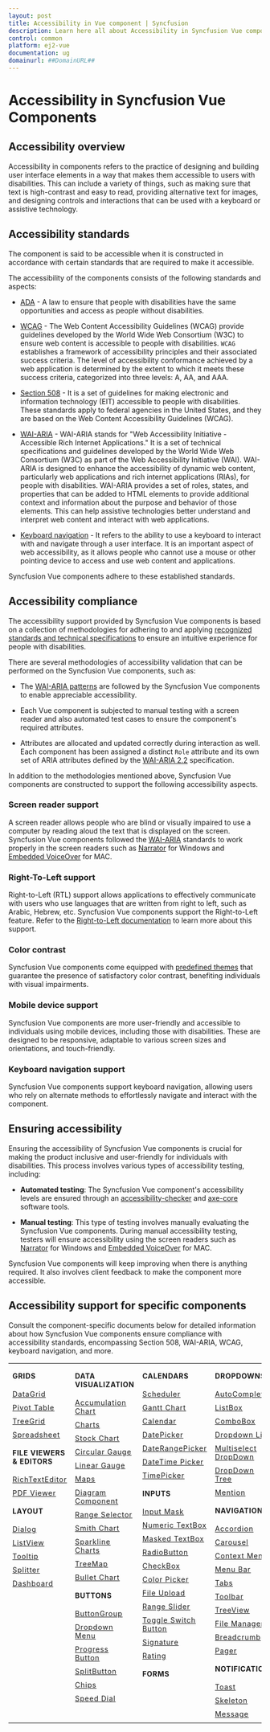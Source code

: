 ```yaml
---
layout: post
title: Accessibility in Vue component | Syncfusion
description: Learn here all about Accessibility in Syncfusion Vue component of Syncfusion Essential JS 2 and more.
control: common
platform: ej2-vue
documentation: ug
domainurl: ##DomainURL##
---
```


# Accessibility in Syncfusion Vue Components

## Accessibility overview

Accessibility in components refers to the practice of designing and building user interface elements in a way that makes them accessible to users with disabilities. This can include a variety of things, such as making sure that text is high-contrast and easy to read, providing alternative text for images, and designing controls and interactions that can be used with a keyboard or assistive technology.

## Accessibility standards

The component is said to be accessible when it is constructed in accordance with certain standards that are required to make it accessible.

The accessibility of the components consists of the following standards and aspects:

* [ADA](https://www.ada.gov/) - A law to ensure that people with disabilities have the same opportunities and access as people without disabilities.

* [WCAG](https://www.w3.org/WAI/standards-guidelines/wcag/) - The Web Content Accessibility Guidelines (WCAG) provide guidelines developed by the World Wide Web Consortium (W3C) to ensure web content is accessible to people with disabilities. `WCAG` establishes a framework of accessibility principles and their associated success criteria. The level of accessibility conformance achieved by a web application is determined by the extent to which it meets these success criteria, categorized into three levels: A, AA, and AAA.

* [Section 508](https://www.section508.gov/) - It is a set of guidelines for making electronic and information technology (EIT) accessible to people with disabilities. These standards apply to federal agencies in the United States, and they are based on the Web Content Accessibility Guidelines (WCAG).

* [WAI-ARIA](https://www.w3.org/WAI/ARIA/) - WAI-ARIA stands for "Web Accessibility Initiative - Accessible Rich Internet Applications." It is a set of technical specifications and guidelines developed by the World Wide Web Consortium (W3C) as part of the Web Accessibility Initiative (WAI). WAI-ARIA is designed to enhance the accessibility of dynamic web content, particularly web applications and rich internet applications (RIAs), for people with disabilities. WAI-ARIA provides a set of roles, states, and properties that can be added to HTML elements to provide additional context and information about the purpose and behavior of those elements. This can help assistive technologies better understand and interpret web content and interact with web applications.

* [Keyboard navigation](https://www.w3.org/TR/WCAG22/#keyboard-accessible) - It refers to the ability to use a keyboard to interact with and navigate through a user interface. It is an important aspect of web accessibility, as it allows people who cannot use a mouse or other pointing device to access and use web content and applications.

Syncfusion Vue components adhere to these established standards.

## Accessibility compliance

The accessibility support provided by Syncfusion Vue components is based on a collection of methodologies for adhering to and applying [recognized standards and technical specifications](#accessibility-standards) to ensure an intuitive experience for people with disabilities.

There are several methodologies of accessibility validation that can be performed on the Syncfusion Vue components, such as:

* The [WAI-ARIA patterns](https://www.w3.org/WAI/ARIA/apg/patterns/) are followed by the Syncfusion Vue components to enable appreciable accessibility.

* Each Vue component is subjected to manual testing with a screen reader and also automated test cases to ensure the component's required attributes.

* Attributes are allocated and updated correctly during interaction as well. Each component has been assigned a distinct `Role` attribute and its own set of ARIA attributes defined by the [WAI-ARIA 2.2](https://www.w3.org/TR/WCAG22/) specification.

In addition to the methodologies mentioned above, Syncfusion Vue components are constructed to support the following accessibility aspects.

### Screen reader support

A screen reader allows people who are blind or visually impaired to use a computer by reading aloud the text that is displayed on the screen. Syncfusion Vue components followed the [WAI-ARIA](https://www.w3.org/WAI/ARIA/) standards to work properly in the screen readers such as [Narrator](https://support.microsoft.com/en-us/windows/complete-guide-to-narrator-e4397a0d-ef4f-b386-d8ae-c172f109bdb1) for Windows and [Embedded VoiceOver](https://support.apple.com/en-in/guide/voiceover/vo2706/mac) for MAC.

### Right-To-Left support

Right-to-Left (RTL) support allows applications to effectively communicate with users who use languages that are written from right to left, such as Arabic, Hebrew, etc. Syncfusion Vue components support the Right-to-Left feature. Refer to the [Right-to-Left documentation](https://ej2.syncfusion.com/vue/documentation/common/right-to-left) to learn more about this support.

### Color contrast

Syncfusion Vue components come equipped with [predefined themes](https://ej2.syncfusion.com/vue/documentation/appearance/theme) that guarantee the presence of satisfactory color contrast, benefiting individuals with visual impairments.

### Mobile device support

Syncfusion Vue components are more user-friendly and accessible to individuals using mobile devices, including those with disabilities. These are designed to be responsive, adaptable to various screen sizes and orientations, and touch-friendly.

### Keyboard navigation support

Syncfusion Vue components support keyboard navigation, allowing users who rely on alternate methods to effortlessly navigate and interact with the component.

## Ensuring accessibility

Ensuring the accessibility of Syncfusion Vue components is crucial for making the product inclusive and user-friendly for individuals with disabilities. This process involves various types of accessibility testing, including:

* **Automated testing**: The Syncfusion Vue component's accessibility levels are ensured through an [accessibility-checker](https://www.npmjs.com/package/accessibility-checker) and [axe-core](https://www.npmjs.com/package/axe-core) software tools.

* **Manual testing**: This type of testing involves manually evaluating the Syncfusion Vue components. During manual accessibility testing, testers will ensure accessibility using the screen readers such as [Narrator](https://support.microsoft.com/en-us/windows/complete-guide-to-narrator-e4397a0d-ef4f-b386-d8ae-c172f109bdb1) for Windows and [Embedded VoiceOver](https://support.apple.com/en-in/guide/voiceover/vo2706/mac) for MAC.

Syncfusion Vue components will keep improving when there is anything required. It also involves client feedback to make the component more accessible.

## Accessibility support for specific components

Consult the component-specific documents below for detailed information about how Syncfusion Vue components ensure compliance with accessibility standards, encompassing Section 508, WAI-ARIA, WCAG, keyboard navigation, and more.

<style>
# table
{
border:0 !important;
line-height: 2!important;
}

tr
{
border:0 !important;
}

td
{
border:0 !important;
vertical-align: top;
}

.controlanchorlink
{
text-decoration: none !important;
font-size: 14px !important;
text-align: left !important;
padding: 5px 0px;
letter-spacing: 1px;
}
.controlcategory
{
font-size: 14px !important;
text-align: left !important;
font-weight: bold !important;
letter-spacing: 0.7px;
}
}
</style>

<table id="table" style="border: 0px;">
<tbody>
<colgroup>
<col style="width: 25%">
<col style="width: 25%">
<col style="width: 25%">
<col style="width: 25%">
</colgroup>
</tbody>
<tr>
    <td>
        <div><p class="controlcategory">GRIDS</p></div>
        <div class="controlanchorlink"><a target="_self" href="https://ej2.syncfusion.com/vue/documentation/grid/accessibility">DataGrid</a></div>
        <div class="controlanchorlink"><a target="_self" href="https://ej2.syncfusion.com/vue/documentation/pivotview/accessibility">Pivot Table</a></div>
        <div class="controlanchorlink"><a target="_self" href="https://ej2.syncfusion.com/vue/documentation/treegrid/accessibility">TreeGrid</a></div>
         <div class="controlanchorlink"><a target="_self" href="https://ej2.syncfusion.com/vue/documentation/spreadsheet/accessibility">Spreadsheet</a></div>
        <div><p class="controlcategory">FILE VIEWERS & EDITORS</p></div>
        <div class="controlanchorlink"><a target="_self" href="https://ej2.syncfusion.com/vue/documentation/rich-text-editor/accessibility">RichTextEditor</a></div>
        <div class="controlanchorlink"><a target="_self" href="https://ej2.syncfusion.com/vue/documentation/pdfviewer/keyboard-accessibility">PDF Viewer</a></div>
        <div><p class="controlcategory">LAYOUT</p></div>
        <div class="controlanchorlink"><a target="_self" href="https://ej2.syncfusion.com/vue/documentation/dialog/accessibility">Dialog</a></div>
        <div class="controlanchorlink"><a target="_self" href="https://ej2.syncfusion.com/vue/documentation/listview/accessibility">ListView</a></div>
        <div class="controlanchorlink"><a target="_self" href="https://ej2.syncfusion.com/vue/documentation/tooltip/accessibility">Tooltip</a></div>
        <div class="controlanchorlink"><a target="_self" href="https://ej2.syncfusion.com/vue/documentation/splitter/accessibility">Splitter</a></div>
        <div class="controlanchorlink"><a target="_self" href="https://ej2.syncfusion.com/vue/documentation/dashboard-layout/accessibility">Dashboard</a></div>
    </td>
    <td>
        <div><p class="controlcategory">DATA VISUALIZATION</p></div>
        <div class="controlanchorlink"><a target="_self" href="https://ej2.syncfusion.com/vue/documentation/accumulation-chart/accessibility">Accumulation Chart</a></div>
        <div class="controlanchorlink"><a target="_self" href="https://ej2.syncfusion.com/vue/documentation/chart/accessibility">Charts</a></div>
        <div class="controlanchorlink"><a target="_self" href="https://ej2.syncfusion.com/vue/documentation/stock-chart/accessibility">Stock Chart</a></div>
        <div class="controlanchorlink"><a target="_self" href="https://ej2.syncfusion.com/vue/documentation/circular-gauge/accessibility">Circular Gauge</a></div>
        <div class="controlanchorlink"><a target="_self" href="https://ej2.syncfusion.com/vue/documentation/linear-gauge/accessibility">Linear Gauge</a></div>
        <div class="controlanchorlink"><a target="_self" href="https://ej2.syncfusion.com/vue/documentation/maps/accessibility">Maps</a></div>
        <div class="controlanchorlink"><a target="_self" href="https://ej2.syncfusion.com/vue/documentation/diagram/accessibility">Diagram Component</a></div>
        <div class="controlanchorlink"><a target="_self" href="https://ej2.syncfusion.com/vue/documentation/range-navigator/accessibility">Range Selector</a></div>
        <div class="controlanchorlink"><a target="_self" href="https://ej2.syncfusion.com/vue/documentation/smithchart/accessibility">Smith Chart</a></div>
        <div class="controlanchorlink"><a target="_self" href="https://ej2.syncfusion.com/vue/documentation/sparkline/accessibility">Sparkline Charts</a></div>
        <div class="controlanchorlink"><a target="_self" href="https://ej2.syncfusion.com/vue/documentation/treemap/accessibility">TreeMap</a></div>
        <div class="controlanchorlink"><a target="_self" href="https://ej2.syncfusion.com/vue/documentation/bullet-chart/accessibility">Bullet Chart</a></div>
        <div><p class="controlcategory">BUTTONS</p></div>
        <div class="controlanchorlink"><a target="_self" href="https://ej2.syncfusion.com/vue/documentation/button-group/accessibility">ButtonGroup</a></div>
        <div class="controlanchorlink"><a target="_self" href="https://ej2.syncfusion.com/vue/documentation/drop-down-button/accessibility">Dropdown Menu</a></div>
        <div class="controlanchorlink"><a target="_self" href="https://ej2.syncfusion.com/vue/documentation/progress-button/accessibility">Progress Button</a></div>
        <div class="controlanchorlink"><a target="_self" href="https://ej2.syncfusion.com/vue/documentation/split-button/accessibility">SplitButton</a></div>
        <div class="controlanchorlink"><a target="_self" href="https://ej2.syncfusion.com/vue/documentation/chips/accessibility">Chips</a></div>
        <div class="controlanchorlink"><a target="_self" href="https://ej2.syncfusion.com/vue/documentation/speed-dial/accessibility">Speed Dial</a></div>
    </td>
    <td>
        <div><p class="controlcategory">CALENDARS</p></div>
        <div class="controlanchorlink"><a target="_self" href="https://ej2.syncfusion.com/vue/documentation/schedule/accessibility">Scheduler</a></div>
        <div class="controlanchorlink"><a target="_self" href="https://ej2.syncfusion.com/vue/documentation/gantt/accessibility">Gantt Chart</a></div>
        <div class="controlanchorlink"><a target="_self" href="https://ej2.syncfusion.com/vue/documentation/calendar/accessibility">Calendar</a></div>
        <div class="controlanchorlink"><a target="_self" href="https://ej2.syncfusion.com/vue/documentation/datepicker/accessibility">DatePicker</a></div>
        <div class="controlanchorlink"><a target="_self" href="https://ej2.syncfusion.com/vue/documentation/daterangepicker/accessibility">DateRangePicker</a></div>
        <div class="controlanchorlink"><a target="_self" href="https://ej2.syncfusion.com/vue/documentation/datetimepicker/accessibility">DateTime Picker</a></div>
        <div class="controlanchorlink"><a target="_self" href="https://ej2.syncfusion.com/vue/documentation/timepicker/accessibility">TimePicker</a></div>
        <div><p class="controlcategory">INPUTS</p></div>
        <div class="controlanchorlink"><a target="_self" href="https://ej2.syncfusion.com/vue/documentation/maskedtextbox/accessibility">Input Mask</a></div>
        <div class="controlanchorlink"><a target="_self" href="https://ej2.syncfusion.com/vue/documentation/numerictextbox/accessibility">Numeric TextBox</a></div>
        <div class="controlanchorlink"><a target="_self" href="https://ej2.syncfusion.com/vue/documentation/maskedtextbox/accessibility">Masked TextBox</a></div>
        <div class="controlanchorlink"><a target="_self" href="https://ej2.syncfusion.com/vue/documentation/radio-button/accessibility">RadioButton</a></div>
        <div class="controlanchorlink"><a target="_self" href="https://ej2.syncfusion.com/vue/documentation/check-box/accessibility">CheckBox</a></div>
        <div class="controlanchorlink"><a target="_self" href="https://ej2.syncfusion.com/vue/documentation/color-picker/accessibility">Color Picker</a></div>
        <div class="controlanchorlink"><a target="_self" href="https://ej2.syncfusion.com/vue/documentation/uploader/wai-aria-accessibility">File Upload</a></div>
        <div class="controlanchorlink"><a target="_self" href="https://ej2.syncfusion.com/vue/documentation/range-slider/accessibility">Range Slider</a></div>
        <div class="controlanchorlink"><a target="_self" href="https://ej2.syncfusion.com/vue/documentation/switch/accessibility">Toggle Switch Button</a></div>
        <div class="controlanchorlink"><a target="_self" href="https://ej2.syncfusion.com/vue/documentation/signature/accessibility">Signature</a></div>
        <div class="controlanchorlink"><a target="_self" href="https://ej2.syncfusion.com/vue/documentation/rating/accessibility">Rating</a></div>
        <div><p class="controlcategory">FORMS</p></div>
    </td>
    <td>
        <div><p class="controlcategory">DROPDOWNS</p></div>
        <div class="controlanchorlink"><a target="_self" href="https://ej2.syncfusion.com/vue/documentation/auto-complete/accessibility">AutoComplete</a></div>
        <div class="controlanchorlink"><a target="_self" href="https://ej2.syncfusion.com/vue/documentation/list-box/accessibility">ListBox</a></div>
        <div class="controlanchorlink"><a target="_self" href="https://ej2.syncfusion.com/vue/documentation/combo-box/accessibility">ComboBox</a></div>
        <div class="controlanchorlink"><a target="_self" href="https://ej2.syncfusion.com/vue/documentation/drop-down-list/accessibility">Dropdown List</a></div>
        <div class="controlanchorlink"><a target="_self" href="https://ej2.syncfusion.com/vue/documentation/multi-select/accessibility">Multiselect DropDown</a></div>
        <div class="controlanchorlink"><a target="_self" href="https://ej2.syncfusion.com/vue/documentation/drop-down-tree/accessibility">DropDown Tree</a></div>
        <div class="controlanchorlink"><a target="_self" href="https://ej2.syncfusion.com/vue/documentation/mention/accessibility">Mention</a></div>
        <div><p class="controlcategory">NAVIGATION</p></div>
        <div class="controlanchorlink"><a target="_self" href="https://ej2.syncfusion.com/vue/documentation/accordion/accessibility">Accordion</a></div>
        <div class="controlanchorlink"><a target="_self" href="https://ej2.syncfusion.com/vue/documentation/carousel/accessibility">Carousel</a></div>
        <div class="controlanchorlink"><a target="_self" href="https://ej2.syncfusion.com/vue/documentation/context-menu/accessibility">Context Menu</a></div>
        <div class="controlanchorlink"><a target="_self" href="https://ej2.syncfusion.com/vue/documentation/menu/accessibility">Menu Bar</a></div>
        <div class="controlanchorlink"><a target="_self" href="https://ej2.syncfusion.com/vue/documentation/tab/accessibility">Tabs</a></div>
        <div class="controlanchorlink"><a target="_self" href="https://ej2.syncfusion.com/vue/documentation/toolbar/accessibility">Toolbar</a></div>
        <div class="controlanchorlink"><a target="_self" href="https://ej2.syncfusion.com/vue/documentation/treeview/accessibility">TreeView</a></div>
        <div class="controlanchorlink"><a target="_self" href="https://ej2.syncfusion.com/vue/documentation/file-manager/accessibility">File Manager</a></div>
        <div class="controlanchorlink"><a target="_self" href="https://ej2.syncfusion.com/vue/documentation/breadcrumb/accessibility">Breadcrumb</a></div>
        <div class="controlanchorlink"><a target="_self" href="https://ej2.syncfusion.com/vue/documentation/pager/accessibility">Pager</a></div>
        <div><p class="controlcategory">NOTIFICATION</p></div>
        <div class="controlanchorlink"><a target="_self" href="https://ej2.syncfusion.com/vue/documentation/toast/accessibility">Toast</a></div>
        <div class="controlanchorlink"><a target="_self" href="https://ej2.syncfusion.com/vue/documentation/skeleton/accessibility">Skeleton</a></div>
        <div class="controlanchorlink"><a target="_self" href="https://ej2.syncfusion.com/vue/documentation/message/accessibility">Message</a></div>
    </td>
</tr>
</table>
